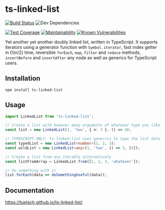 # ts-linked-list
[![Build Status](https://travis-ci.com/tuelsch/ts-linked-list.svg?branch=master)](https://travis-ci.com/tuelsch/ts-linked-list)
![Dev Dependencies](https://david-dm.org/tuelsch/ts-linked-list/dev-status.svg)

[![Test Coverage](https://api.codeclimate.com/v1/badges/afe5847fc5c53d9112de/test_coverage)](https://codeclimate.com/github/tuelsch/ts-linked-list/test_coverage)
[![Maintainability](https://api.codeclimate.com/v1/badges/afe5847fc5c53d9112de/maintainability)](https://codeclimate.com/github/tuelsch/ts-linked-list/maintainability)
[![Known Vulnerabilities](https://snyk.io/test/github/tuelsch/ts-linked-list/badge.svg?targetFile=package.json)](https://snyk.io/test/github/tuelsch/ts-linked-list?targetFile=package.json)

Yet another yet another doubly linked list, written in TypeScript. It supports
iterators using a generator function with `Symbol.iterator`, fast index getter in O(n/2) time,
reversible `forEach`, `map`, `filter` and `reduce` methods, `insertBefore` and `insertAfter`
any node as well as generics for TypeScript users.

## Installation
```shell
npm install ts-linked-list
```

## Usage
```ts
import LinkedList from 'ts-linked-list';

// Create a list with however many arguments of whatever type you like
const list = new LinkedList(1, 'two', { n: 3 }, () => 4);

// TYPESCRIPT ONLY: ts-linked-list uses generics to type the list data
const typedList = new LinkedList<number>(1, 2, 3);
const wildList = new LinkedList<any>(1, 'two', () => 3, [4]);

// Create a list from any iterable alternatively
const listFromArray = LinkedList.from([1, 2, 3, 'whatever']);

// Do something with it
list.forEach(data => doSomethingUseful(data));
```

## Documentation
https://tuelsch.github.io/ts-linked-list/.
